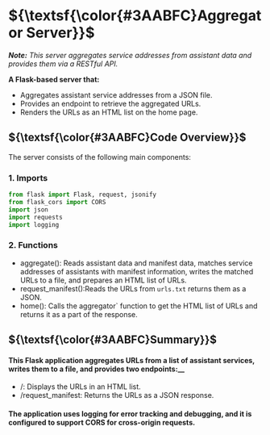 # ${\textsf{\color{#3AABFC}Aggregator Server}}$

*__Note:__ This server aggregates service addresses from assistant data and provides them via a RESTful API.*

__A Flask-based server that:__
* Aggregates assistant service addresses from a JSON file.
* Provides an endpoint to retrieve the aggregated URLs.
* Renders the URLs as an HTML list on the home page.

## ${\textsf{\color{#3AABFC}Code Overview}}$

The server consists of the following main components:

### 1. Imports
```python
from flask import Flask, request, jsonify
from flask_cors import CORS
import json 
import requests
import logging
```
### 2. Functions
- aggregate(): Reads assistant data and manifest data, matches service addresses of assistants with manifest information, writes the matched URLs to a file, and prepares an HTML list of URLs.
- request_manifest():Reads the URLs from `urls.txt` returns them as a JSON.
- home(): Calls the aggregator` function to get the HTML list of URLs and returns it as a part of the response.

## ${\textsf{\color{#3AABFC}Summary}}$

#### This Flask application aggregates URLs from a list of assistant services, writes them to a file, and provides two endpoints:__

- /: Displays the URLs in an HTML list.
- /request_manifest: Returns the URLs as a JSON response.

#### The application uses logging for error tracking and debugging, and it is configured to support CORS for cross-origin requests.